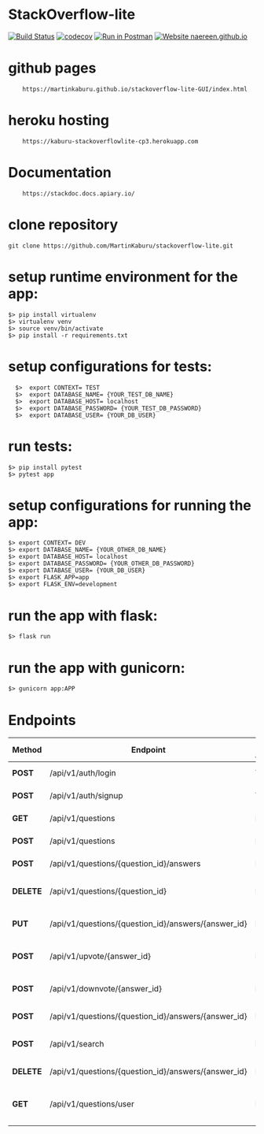 # StackOverflow-lite

[![Build Status](https://travis-ci.org/MartinKaburu/StackOverflow-lite.svg?branch=development)](https://travis-ci.org/MartinKaburu/StackOverflow-lite)
[![codecov](https://codecov.io/gh/MartinKaburu/StackOverflow-lite/branch/development/graph/badge.svg)](https://codecov.io/gh/MartinKaburu/StackOverflow-lite)
[![Run in Postman](https://run.pstmn.io/button.svg)](https://app.getpostman.com/run-collection/6a89cd9ab95f70bbddda)
[![Website naereen.github.io](https://img.shields.io/website-up-down-green-red/https/naereen.github.io.svg)](https://martinkaburu.github.io/stackoverflow-lite-GUI/index.html)

# github pages

        https://martinkaburu.github.io/stackoverflow-lite-GUI/index.html

# heroku hosting

        https://kaburu-stackoverflowlite-cp3.herokuapp.com

# Documentation

        https://stackdoc.docs.apiary.io/

# clone repository

    git clone https://github.com/MartinKaburu/stackoverflow-lite.git

# setup runtime environment for the app:

    $> pip install virtualenv
    $> virtualenv venv
    $> source venv/bin/activate
    $> pip install -r requirements.txt

# setup configurations for tests:

      $>  export CONTEXT= TEST
      $>  export DATABASE_NAME= {YOUR_TEST_DB_NAME}
      $>  export DATABASE_HOST= localhost
      $>  export DATABASE_PASSWORD= {YOUR_TEST_DB_PASSWORD}
      $>  export DATABASE_USER= {YOUR_DB_USER}

# run tests:

    $> pip install pytest
    $> pytest app

# setup configurations for running the app:

    $> export CONTEXT= DEV
    $> export DATABASE_NAME= {YOUR_OTHER_DB_NAME}
    $> export DATABASE_HOST= localhost
    $> export DATABASE_PASSWORD= {YOUR_OTHER_DB_PASSWORD}
    $> export DATABASE_USER= {YOUR_DB_USER}
    $> export FLASK_APP=app
    $> export FLASK_ENV=development

# run the app with flask:

    $> flask run

# run the app with gunicorn:

    $> gunicorn app:APP

# Endpoints

  | Method | Endpoint | Public Access | Summary |
  | --- | --- | --- | --- |
  | **POST** | /api/v1/auth/login | TRUE | login a user |
  | **POST** | /api/v1/auth/signup | TRUE | signup a user |
  | **GET** | /api/v1/questions | FALSE | Get all questions |
  | **POST** | /api/v1/questions | FALSE | Post a question |
  | **POST** | /api/v1/questions/{question_id}/answers | FALSE | Answer a question |
  | **DELETE** | /api/v1/questions/{question_id} | FALSE | Delete a specific question |
  | **PUT** | /api/v1/questions/{question_id}/answers/{answer_id} | FALSE | Update an answer |
  | **POST** | /api/v1/upvote/{answer_id} | FALSE | Upvote an answer |
  | **POST** | /api/v1/downvote/{answer_id} | FALSE | downvote an answer |
  | **POST** | /api/v1/questions/{question_id}/answers/{answer_id} | FALSE | accept an answer |
  | **POST** | /api/v1/search | FALSE | search for a question |
  | **DELETE** | /api/v1/questions/{question_id}/answers/{answer_id} | FALSE | Delete an answer |
  | **GET** | /api/v1/questions/user | FALSE | get the current users questions |
